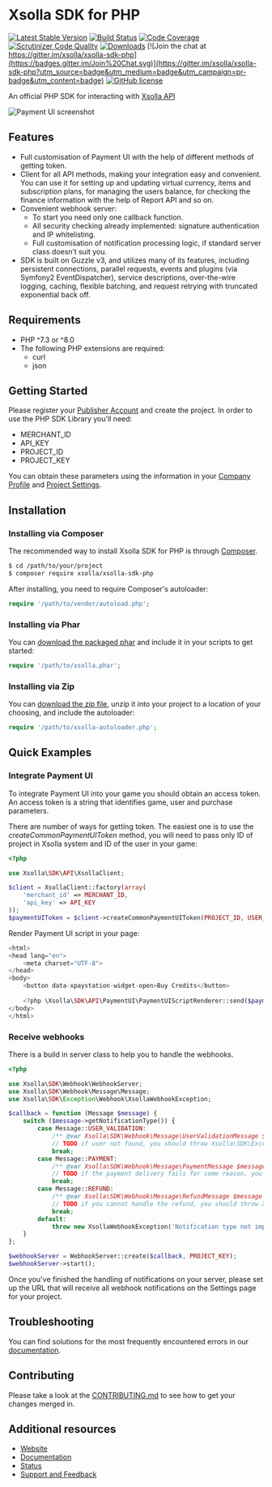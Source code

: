 # Xsolla SDK for PHP

[![Latest Stable Version](https://poser.pugx.org/xsolla/xsolla-sdk-php/v/stable.png)](https://packagist.org/packages/xsolla/xsolla-sdk-php)
[![Build Status](https://travis-ci.org/xsolla/xsolla-sdk-php.png?branch=master)](https://travis-ci.org/xsolla/xsolla-sdk-php)
[![Code Coverage](https://scrutinizer-ci.com/g/xsolla/xsolla-sdk-php/badges/coverage.png?b=master)](https://scrutinizer-ci.com/g/xsolla/xsolla-sdk-php/?branch=master)
[![Scrutinizer Code Quality](https://scrutinizer-ci.com/g/xsolla/xsolla-sdk-php/badges/quality-score.png?b=master)](https://scrutinizer-ci.com/g/xsolla/xsolla-sdk-php/?branch=master)
[![Downloads](https://poser.pugx.org/xsolla/xsolla-sdk-php/d/total.png)](https://packagist.org/packages/xsolla/xsolla-sdk-php)
[![Join the chat at https://gitter.im/xsolla/xsolla-sdk-php](https://badges.gitter.im/Join%20Chat.svg)](https://gitter.im/xsolla/xsolla-sdk-php?utm_source=badge&utm_medium=badge&utm_campaign=pr-badge&utm_content=badge)
[![GitHub license](https://img.shields.io/badge/license-MIT-blue.svg)](https://raw.githubusercontent.com/xsolla/xsolla-sdk-php/master/LICENSE)

An official PHP SDK for interacting with [Xsolla API](https://developers.xsolla.com/api/)

![Payment UI screenshot](http://xsolla.cachefly.net/img/ps3_github2.png)

## Features

* Full customisation of Payment UI with the help of different methods of getting token.
* Client for all API methods, making your integration easy and convenient. You can use it for setting up and updating virtual currency, items and subscription plans, for managing the users balance, for checking the finance information with the help of Report API and so on.
* Convenient webhook server:
  * To start you need only one callback function.
  * All security checking already implemented: signature authentication and IP whitelisting.
  * Full customisation of notification processing logic, if standard server class doesn’t suit you.
* SDK is built on Guzzle v3, and utilizes many of its features, including persistent connections, parallel requests, events and plugins (via Symfony2 EventDispatcher), service descriptions, over-the-wire logging, caching, flexible batching, and request retrying with truncated exponential back off.

## Requirements

* PHP ^7.3 or ^8.0
* The following PHP extensions are required:
  * curl
  * json

## Getting Started

Please register your [Publisher Account](https://publisher.xsolla.com/signup) and create the project.
In order to use the PHP SDK Library you'll need:
* MERCHANT_ID
* API_KEY
* PROJECT_ID
* PROJECT_KEY

You can obtain these parameters using the information in your [Company Profile](https://publisher.xsolla.com/company) and [Project Settings](https://publisher.xsolla.com/projects).

## Installation

### Installing via Composer

The recommended way to install Xsolla SDK for PHP is through [Composer](http://getcomposer.org).

``` bash
$ cd /path/to/your/project
$ composer require xsolla/xsolla-sdk-php
```

After installing, you need to require Composer's autoloader:

```php
require '/path/to/vendor/autoload.php';
```

### Installing via Phar

You can [download the packaged phar](https://github.com/xsolla/xsolla-sdk-php/releases) and include it in your scripts to get started:

``` php
require '/path/to/xsolla.phar';
```

### Installing via Zip

You can [download the zip file](https://github.com/xsolla/xsolla-sdk-php/releases), unzip it into your project to a location of your choosing, and include the autoloader:

``` php
require '/path/to/xsolla-autoloader.php';
```

## Quick Examples

### Integrate Payment UI

To integrate Payment UI into your game you should obtain an access token. An access token is a string that identifies game, user and purchase parameters.

There are number of ways for getting token. The easiest one is to use the _createCommonPaymentUIToken_ method, you will need to pass only ID of project in Xsolla system and ID of the user in your game:

``` php
<?php

use Xsolla\SDK\API\XsollaClient;

$client = XsollaClient::factory(array(
    'merchant_id' => MERCHANT_ID,
    'api_key' => API_KEY
));
$paymentUIToken = $client->createCommonPaymentUIToken(PROJECT_ID, USER_ID, $sandboxMode = true);
```

Render Payment UI script in your page:

``` php
<html>
<head lang="en">
    <meta charset="UTF-8">
</head>
<body>
    <button data-xpaystation-widget-open>Buy Credits</button>
    
    <?php \Xsolla\SDK\API\PaymentUI\PaymentUIScriptRenderer::send($paymentUIToken, $isSandbox = true); ?>
</body>
</html>
```
### Receive webhooks

There is a build in server class to help you to handle the webhooks.

```php
<?php

use Xsolla\SDK\Webhook\WebhookServer;
use Xsolla\SDK\Webhook\Message\Message;
use Xsolla\SDK\Exception\Webhook\XsollaWebhookException;

$callback = function (Message $message) {
    switch ($message->getNotificationType()) {
        case Message::USER_VALIDATION:
            /** @var Xsolla\SDK\Webhook\Message\UserValidationMessage $message */
            // TODO if user not found, you should throw Xsolla\SDK\Exception\Webhook\InvalidUserException
            break;
        case Message::PAYMENT:
            /** @var Xsolla\SDK\Webhook\Message\PaymentMessage $message */
            // TODO if the payment delivery fails for some reason, you should throw Xsolla\SDK\Exception\Webhook\XsollaWebhookException
            break;
        case Message::REFUND:
            /** @var Xsolla\SDK\Webhook\Message\RefundMessage $message */
            // TODO if you cannot handle the refund, you should throw Xsolla\SDK\Exception\Webhook\XsollaWebhookException
            break;
        default:
            throw new XsollaWebhookException('Notification type not implemented');
    }
};

$webhookServer = WebhookServer::create($callback, PROJECT_KEY);
$webhookServer->start();
```

Once you've finished the handling of notifications on your server, please set up the URL that will receive all webhook notifications on the Settings page for your project.

## Troubleshooting

You can find solutions for the most frequently encountered errors in our [documentation](https://developers.xsolla.com/doc/sdk/#php_sdk_troubleshooting).

## Contributing

Please take a look at the [CONTRIBUTING.md](CONTRIBUTING.md) to see how to get your changes merged in.

## Additional resources

* [Website](http://xsolla.com)
* [Documentation](http://developers.xsolla.com)
* [Status](http://status.xsolla.com)
* [Support and Feedback](mailto:integration@xsolla.com)
